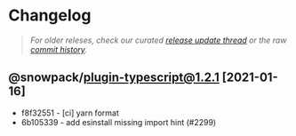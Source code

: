 # Changelog

> _For older releses, check our curated [release update thread](https://github.com/snowpackjs/snowpack/discussions/1183) or the raw [commit history](https://github.com/snowpackjs/snowpack/commits/main/plugins/plugin-typescript)._

## @snowpack/plugin-typescript@1.2.1 [2021-01-16]

- f8f32551 - [ci] yarn format
- 6b105339 - add esinstall missing import hint (#2299)
